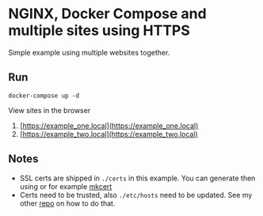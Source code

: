# NGINX, Docker Compose and multiple sites using HTTPS

Simple example using multiple websites together.

## Run

```
docker-compose up -d
```

View sites in the browser

1. [https://example_one.local](https://example_one.local)
2. [https://example_two.local](https://example_two.local)

## Notes
- SSL certs are shipped in `./certs` in this example. You can generate then using or for example [mkcert](https://github.com/FiloSottile/mkcert)
- Certs need to be trusted, also `./etc/hosts` need to be updated. See my other [repo](https://github.com/urre/wordpress-nginx-docker-compose) on how to do that.

